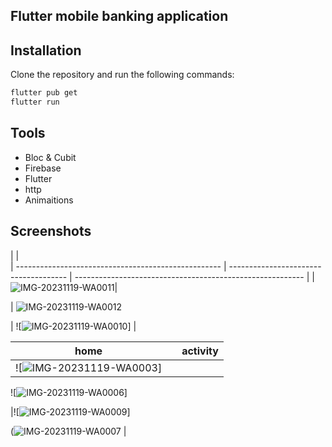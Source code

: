 
## Flutter mobile banking application


## Installation

Clone the repository and run the following commands:
```bash
flutter pub get
flutter run
```
## Tools
- Bloc & Cubit
- Firebase
- Flutter
- http
- Animaitions

## Screenshots
 |                                                                                                                  |                                   
| --------------------------------------------------- | ------------------------------------- | --------------------------------------------------------- |
 |![IMG-20231119-WA0011](https://github.com/MAXIME765356/U-Connect/assets/117815821/bb75932a-5b9a-40ed-b261-999f308f22b3)|

|  ![IMG-20231119-WA0012](https://github.com/MAXIME765356/U-Connect/assets/117815821/fdff024b-cd6a-4cb5-80f3-eb8e332ed397)
 
 | ![![IMG-20231119-WA0010](https://github.com/MAXIME765356/U-Connect/assets/117815821/8934efe4-a2a8-4cae-875b-8ed91766d64e)] |

| home                                           |                                            | activity                                           |
| ----------------------------------------------------- | ----------------------------------------------------- | ----------------------------------------------------- |
| ![![IMG-20231119-WA0003](https://github.com/MAXIME765356/U-Connect/assets/117815821/af3c9833-0e5d-486f-8b9a-f2238362c64b)] |


![![IMG-20231119-WA0006](https://github.com/MAXIME765356/U-Connect/assets/117815821/b2efee54-c2c9-4e8d-abd3-ea6d3e529810)] 

|![![IMG-20231119-WA0009](https://github.com/MAXIME765356/U-Connect/assets/117815821/faaf4ba8-a6d5-4d7b-bd03-70db7c573237)]

(![IMG-20231119-WA0007](https://github.com/MAXIME765356/U-Connect/assets/117815821/aba31886-b551-4e44-a060-fae9140262f6) |







